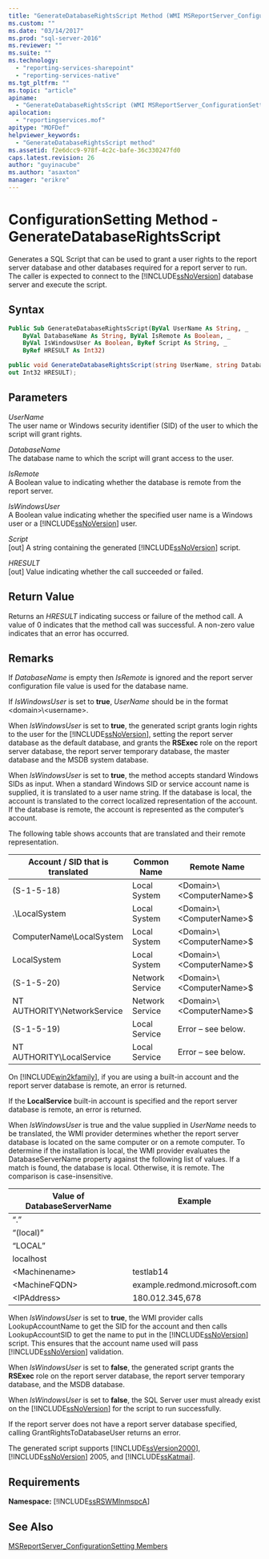 ```yaml
---
title: "GenerateDatabaseRightsScript Method (WMI MSReportServer_ConfigurationSetting) | Microsoft Docs"
ms.custom: ""
ms.date: "03/14/2017"
ms.prod: "sql-server-2016"
ms.reviewer: ""
ms.suite: ""
ms.technology: 
  - "reporting-services-sharepoint"
  - "reporting-services-native"
ms.tgt_pltfrm: ""
ms.topic: "article"
apiname: 
  - "GenerateDatabaseRightsScript (WMI MSReportServer_ConfigurationSetting Class)"
apilocation: 
  - "reportingservices.mof"
apitype: "MOFDef"
helpviewer_keywords: 
  - "GenerateDatabaseRightsScript method"
ms.assetid: f2e6dcc9-978f-4c2c-bafe-36c330247fd0
caps.latest.revision: 26
author: "guyinacube"
ms.author: "asaxton"
manager: "erikre"
---
```

# ConfigurationSetting Method - GenerateDatabaseRightsScript
  Generates a SQL Script that can be used to grant a user rights to the report server database and other databases required for a report server to run. The caller is expected to connect to the [!INCLUDE[ssNoVersion](../../includes/ssnoversion-md.md)] database server and execute the script.  
  
## Syntax  
  
```vb  
Public Sub GenerateDatabaseRightsScript(ByVal UserName As String, _  
    ByVal DatabaseName As String, ByVal IsRemote As Boolean, _  
    ByVal IsWindowsUser As Boolean, ByRef Script As String, _  
    ByRef HRESULT As Int32)  
```  
  
```csharp  
public void GenerateDatabaseRightsScript(string UserName, string DatabaseName, bool IsRemote, bool IsWindowsUser, out string Script,   
out Int32 HRESULT);  
```  
  
## Parameters  
 *UserName*  
 The user name or Windows security identifier (SID) of the user to which the script will grant rights.  
  
 *DatabaseName*  
 The database name to which the script will grant access to the user.  
  
 *IsRemote*  
 A Boolean value to indicating whether the database is remote from the report server.  
  
 *IsWindowsUser*  
 A Boolean value indicating whether the specified user name is a Windows user or a [!INCLUDE[ssNoVersion](../../includes/ssnoversion-md.md)] user.  
  
 *Script*  
 [out] A string containing the generated [!INCLUDE[ssNoVersion](../../includes/ssnoversion-md.md)] script.  
  
 *HRESULT*  
 [out] Value indicating whether the call succeeded or failed.  
  
## Return Value  
 Returns an *HRESULT* indicating success or failure of the method call. A value of 0 indicates that the method call was successful. A non-zero value indicates that an error has occurred.  
  
## Remarks  
 If *DatabaseName* is empty then *IsRemote* is ignored and the report server configuration file value is used for the database name.  
  
 If *IsWindowsUser* is set to **true**, *UserName* should be in the format \<domain>\\<username\>.  
  
 When *IsWindowsUser* is set to **true**, the generated script grants login rights to the user for the [!INCLUDE[ssNoVersion](../../includes/ssnoversion-md.md)], setting the report server database as the default database, and grants the **RSExec** role on the report server database, the report server temporary database, the master database and the MSDB system database.  
  
 When *IsWindowsUser* is set to **true**, the method accepts standard Windows SIDs as input. When a standard Windows SID or service account name is supplied, it is translated to a user name string. If the database is local, the account is translated to the correct localized representation of the account. If the database is remote, the account is represented as the computer’s account.  
  
 The following table shows accounts that are translated and their remote representation.  
  
|Account / SID that is translated|Common Name|Remote Name|  
|---------------------------------------|-----------------|-----------------|  
|(S-1-5-18)|Local System|\<Domain>\\<ComputerName\>$|  
|.\LocalSystem|Local System|\<Domain>\\<ComputerName\>$|  
|ComputerName\LocalSystem|Local System|\<Domain>\\<ComputerName\>$|  
|LocalSystem|Local System|\<Domain>\\<ComputerName\>$|  
|(S-1-5-20)|Network Service|\<Domain>\\<ComputerName\>$|  
|NT AUTHORITY\NetworkService|Network Service|\<Domain>\\<ComputerName\>$|  
|(S-1-5-19)|Local Service|Error – see below.|  
|NT AUTHORITY\LocalService|Local Service|Error – see below.|  
  
 On [!INCLUDE[win2kfamily](../../includes/win2kfamily-md.md)], if you are using a built-in account and the report server database is remote, an error is returned.  
  
 If the **LocalService** built-in account is specified and the report server database is remote, an error is returned.  
  
 When *IsWindowsUser* is true and the value supplied in *UserName* needs to be translated, the WMI provider determines whether the report server database is located on the same computer or on a remote computer. To determine if the installation is local, the WMI provider evaluates the DatabaseServerName property against the following list of values. If a match is found, the database is local. Otherwise, it is remote. The comparison is case-insensitive.  
  
|Value of DatabaseServerName|Example|  
|---------------------------------|-------------|  
|“.”||  
|“(local)”||  
|“LOCAL”||  
|localhost||  
|\<Machinename>|testlab14|  
|\<MachineFQDN>|example.redmond.microsoft.com|  
|\<IPAddress>|180.012.345,678|  
  
 When *IsWindowsUser* is set to **true**, the WMI provider calls LookupAccountName to get the SID for the account and then calls LookupAccountSID to get the name to put in the [!INCLUDE[ssNoVersion](../../includes/ssnoversion-md.md)] script. This ensures that the account name used will pass [!INCLUDE[ssNoVersion](../../includes/ssnoversion-md.md)] validation.  
  
 When *IsWindowsUser* is set to **false**, the generated script grants the **RSExec** role on the report server database, the report server temporary database, and the MSDB database.  
  
 When *IsWindowsUser* is set to **false**, the SQL Server user must already exist on the [!INCLUDE[ssNoVersion](../../includes/ssnoversion-md.md)] for the script to run successfully.  
  
 If the report server does not have a report server database specified, calling GrantRightsToDatabaseUser returns an error.  
  
 The generated script supports [!INCLUDE[ssVersion2000](../../includes/ssversion2000-md.md)], [!INCLUDE[ssNoVersion](../../includes/ssnoversion-md.md)] 2005, and [!INCLUDE[ssKatmai](../../includes/sskatmai-md.md)].  
  
## Requirements  
 **Namespace:** [!INCLUDE[ssRSWMInmspcA](../../includes/ssrswminmspca-md.md)]  
  
## See Also  
 [MSReportServer_ConfigurationSetting Members](../../reporting-services/wmi-provider-library-reference/msreportserver-configurationsetting-members.md)  
  
  
